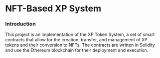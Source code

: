 # NFT-Based XP System
### Introduction
This project is an implementation of the XP Token System, a set of smart contracts that allow for the creation, transfer, and management of XP tokens and their conversion to NFTs. The contracts are written in Solidity and use the Ethereum blockchain for their deployment and execution.
